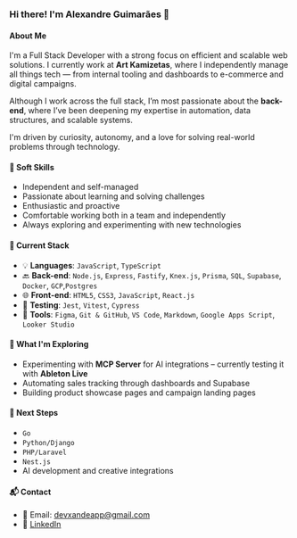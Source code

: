### Hi there! I'm Alexandre Guimarães 👋

#### About Me
I'm a Full Stack Developer with a strong focus on efficient and scalable web solutions. I currently work at **Art Kamizetas**, where I independently manage all things tech — from internal tooling and dashboards to e-commerce and digital campaigns.

Although I work across the full stack, I’m most passionate about the **back-end**, where I’ve been deepening my expertise in automation, data structures, and scalable systems.

I'm driven by curiosity, autonomy, and a love for solving real-world problems through technology.

#### 🧠 Soft Skills
- Independent and self-managed
- Passionate about learning and solving challenges
- Enthusiastic and proactive
- Comfortable working both in a team and independently
- Always exploring and experimenting with new technologies

#### 🚀 Current Stack
- 💡 **Languages**: `JavaScript`, `TypeScript`
- 🔙 **Back-end**: `Node.js`, `Express`, `Fastify`, `Knex.js`, `Prisma`, `SQL`, `Supabase`, `Docker`, `GCP`,`Postgres`
- 🌐 **Front-end**: `HTML5`, `CSS3`, `JavaScript`, `React.js`
- 🧪 **Testing**: `Jest`, `Vitest`, `Cypress`
- 🧩 **Tools**: `Figma`, `Git & GitHub`, `VS Code`, `Markdown`, `Google Apps Script`, `Looker Studio`

#### 🔬 What I'm Exploring
- Experimenting with **MCP Server** for AI integrations – currently testing it with **Ableton Live**
- Automating sales tracking through dashboards and Supabase
- Building product showcase pages and campaign landing pages

#### 🎯 Next Steps
- `Go`
- `Python/Django`
- `PHP/Laravel`
- `Nest.js`
- AI development and creative integrations

#### 📬 Contact
- 📧 Email: [devxandeapp@gmail.com](mailto:devxandeapp@gmail.com)
- 💼 [LinkedIn](https://www.linkedin.com/in/alexandreguimaraes-dev/)
